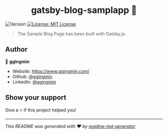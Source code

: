 <h1 align="center">gatsby-blog-samplapp 👋</h1>
<p>
  <img alt="Version" src="https://img.shields.io/badge/version-1.0.0-blue.svg?cacheSeconds=2592000" />
  <a href="#" target="_blank">
    <img alt="License: MIT License" src="https://img.shields.io/badge/License-MIT License-yellow.svg" />
  </a>
</p>

> The Sample Blog Page has been built with Gatsby.js.

## Author

👤 **ggingmin**

* Website: https://www.ggingmin.com/
* Github: [@ggingmin](https://github.com/ggingmin)
* LinkedIn: [@ggingmin](https://linkedin.com/in/ggingmin)

## Show your support

Give a ⭐️ if this project helped you!

***
_This README was generated with ❤️ by [readme-md-generator](https://github.com/kefranabg/readme-md-generator)_
